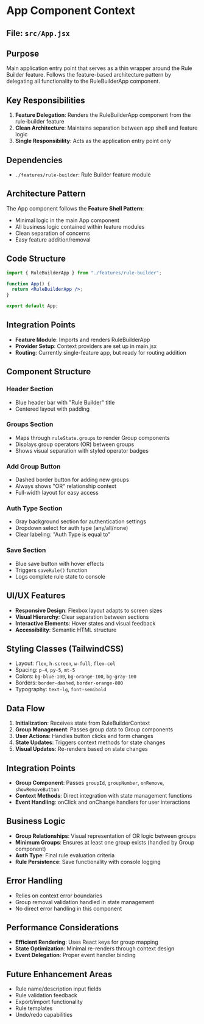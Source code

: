 # App Component Context

## File: `src/App.jsx`

## Purpose

Main application entry point that serves as a thin wrapper around the Rule Builder feature. Follows the feature-based architecture pattern by delegating all functionality to the RuleBuilderApp component.

## Key Responsibilities

1. **Feature Delegation**: Renders the RuleBuilderApp component from the rule-builder feature
2. **Clean Architecture**: Maintains separation between app shell and feature logic
3. **Single Responsibility**: Acts as the application entry point only

## Dependencies

- `./features/rule-builder`: Rule Builder feature module

## Architecture Pattern

The App component follows the **Feature Shell Pattern**:

- Minimal logic in the main App component
- All business logic contained within feature modules
- Clean separation of concerns
- Easy feature addition/removal

## Code Structure

```jsx
import { RuleBuilderApp } from "./features/rule-builder";

function App() {
  return <RuleBuilderApp />;
}

export default App;
```

## Integration Points

- **Feature Module**: Imports and renders RuleBuilderApp
- **Provider Setup**: Context providers are set up in main.jsx
- **Routing**: Currently single-feature app, but ready for routing addition

## Component Structure

### Header Section

- Blue header bar with "Rule Builder" title
- Centered layout with padding

### Groups Section

- Maps through `ruleState.groups` to render Group components
- Displays group operators (OR) between groups
- Shows visual separation with styled operator badges

### Add Group Button

- Dashed border button for adding new groups
- Always shows "OR" relationship context
- Full-width layout for easy access

### Auth Type Section

- Gray background section for authentication settings
- Dropdown select for auth type (any/all/none)
- Clear labeling: "Auth Type is equal to"

### Save Section

- Blue save button with hover effects
- Triggers `saveRule()` function
- Logs complete rule state to console

## UI/UX Features

- **Responsive Design**: Flexbox layout adapts to screen sizes
- **Visual Hierarchy**: Clear separation between sections
- **Interactive Elements**: Hover states and visual feedback
- **Accessibility**: Semantic HTML structure

## Styling Classes (TailwindCSS)

- Layout: `flex`, `h-screen`, `w-full`, `flex-col`
- Spacing: `p-4`, `py-5`, `mt-5`
- Colors: `bg-blue-100`, `bg-orange-100`, `bg-gray-100`
- Borders: `border-dashed`, `border-orange-800`
- Typography: `text-lg`, `font-semibold`

## Data Flow

1. **Initialization**: Receives state from RuleBuilderContext
2. **Group Management**: Passes group data to Group components
3. **User Actions**: Handles button clicks and form changes
4. **State Updates**: Triggers context methods for state changes
5. **Visual Updates**: Re-renders based on state changes

## Integration Points

- **Group Component**: Passes `groupId`, `groupNumber`, `onRemove`, `showRemoveButton`
- **Context Methods**: Direct integration with state management functions
- **Event Handling**: onClick and onChange handlers for user interactions

## Business Logic

- **Group Relationships**: Visual representation of OR logic between groups
- **Minimum Groups**: Ensures at least one group exists (handled by Group component)
- **Auth Type**: Final rule evaluation criteria
- **Rule Persistence**: Save functionality with console logging

## Error Handling

- Relies on context error boundaries
- Group removal validation handled in state management
- No direct error handling in this component

## Performance Considerations

- **Efficient Rendering**: Uses React keys for group mapping
- **State Optimization**: Minimal re-renders through context design
- **Event Delegation**: Proper event handler binding

## Future Enhancement Areas

- Rule name/description input fields
- Rule validation feedback
- Export/import functionality
- Rule templates
- Undo/redo capabilities
